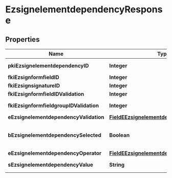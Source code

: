 

# EzsignelementdependencyResponse

## Properties

Name | Type | Description | Notes
------------ | ------------- | ------------- | -------------
**pkiEzsignelementdependencyID** | **Integer** | The unique ID of the Ezsignelementdependency | 
**fkiEzsignformfieldID** | **Integer** | The unique ID of the Ezsignformfield |  [optional]
**fkiEzsignsignatureID** | **Integer** | The unique ID of the Ezsignsignature |  [optional]
**fkiEzsignformfieldIDValidation** | **Integer** | The unique ID of the Ezsignformfield |  [optional]
**fkiEzsignformfieldgroupIDValidation** | **Integer** | The unique ID of the Ezsignformfieldgroup |  [optional]
**eEzsignelementdependencyValidation** | [**FieldEEzsignelementdependencyValidation**](FieldEEzsignelementdependencyValidation.md) |  | 
**bEzsignelementdependencySelected** | **Boolean** | Whether if it&#39;s selected or not when using eEzsignelementdependencyValidation &#x3D; Selected |  [optional]
**eEzsignelementdependencyOperator** | [**FieldEEzsignelementdependencyOperator**](FieldEEzsignelementdependencyOperator.md) |  |  [optional]
**sEzsignelementdependencyValue** | **String** | The value of the Ezsignelementdependency |  [optional]




